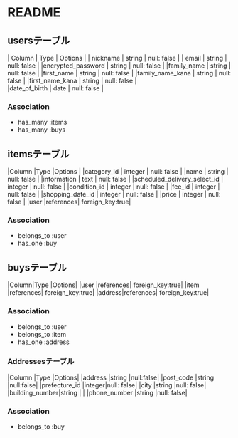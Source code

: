 
# README

## usersテーブル
| Column                 | Type   | Options     |
| nickname               | string | null: false |
| email                  | string | null: false |
|encrypted_password      | string | null: false |
|family_name             | string | null: false |
|first_name              | string | null: false | 
|family_name_kana        | string | null: false |
|first_name_kana         | string | null: false |    
|date_of_birth           | date   | null: false | 

### Association
- has_many :items
- has_many :buys



## itemsテーブル

|Column                         |Type      |Options     |
|category_id                    | integer  | null: false |
|name                           | string   | null: false |
|information                    | text     | null: false |
|scheduled_delivery_select_id   | integer  | null: false |
|condition_id                | integer  | null: false |
|fee_id                      | integer  | null: false |
|shopping_date_id            | integer  | null: false |
|price                       | integer  | null: false |
|user                        |references| foreign_key:true|


### Association
- belongs_to :user
- has_one    :buy

## buysテーブル

|Column|Type        |Options|
|user   |references| foreign_key:true|
|item   |references| foreign_key:true|
|address|references| foreign_key:true|


### Association
- belongs_to  :user
- belongs_to  :item
- has_one     :address



### Addressesテーブル
|Column         |Type   |Options|
|address        |string |null:false|
|post_code      |string |null:false|
|prefecture_id  |integer|null: false|
|city           |string |null: false|
|building_number|string |           |
|phone_number   |string |null: false|




### Association
- belongs_to  :buy


